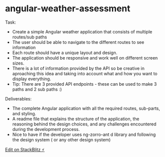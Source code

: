 # angular-weather-assessment
Task:
* Create a simple Angular weather application that consists of multiple routes/sub paths
* The user should be able to navigate to the different routes to see information
* Each route should have a unique layout and design.
* The application should be responsive and work well on different screen sizes.
* There is a lot of information provided by the API so be creative in aproaching this idea and taking into account what and how you want to display everything.
* Tip: There are 3 provided API endpoints - these can be used to make 3 paths and 2 sub paths :)

 Deliverables: 
*	The complete Angular application with all the required routes, sub-parts, and styling.
*	A readme file that explains the structure of the application, the reasoning behind the design choices, and any challenges encountered during the development process.
*	Nice to have if the developer uses ng-zorro-ant d library and following the design system ( or any other design system)


[Edit on StackBlitz ⚡️](https://stackblitz.com/edit/angular-ivy-cp4fwd)
